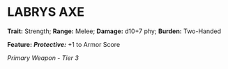 ﻿---
tags:
  - Item
  - Weapon
name: 'LABRYS AXE'
trait: 'Strength'
range: 'Melee'
damage: 'd10+7 phy'
burden: 'Two-Handed'
feat_name: 'Protective'
feat_text: '+1 to Armor Score'
primary_or_secondary: 'Primary Weapon'
tier: 3
---

# LABRYS AXE

**Trait:** Strength; **Range:** Melee; **Damage:** d10+7 phy; **Burden:** Two-Handed

**Feature:** ***Protective:*** +1 to Armor Score

*Primary Weapon - Tier 3*
